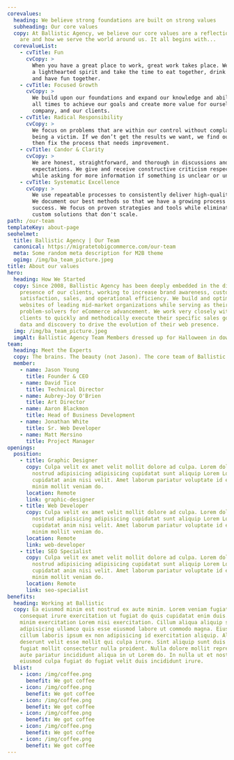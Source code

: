 ```yaml
---
corevalues:
  heading: We believe strong foundations are built on strong values
  subheading: Our core values
  copy: At Ballistic Agency, we believe our core values are a reflection of who we
    are and how we serve the world around us. It all begins with...
  corevalueList:
    - cvTitle: Fun
      cvCopy: >
        When you have a great place to work, great work takes place. We maintain
        a lighthearted spirit and take the time to eat together, drink together,
        and have fun together.
    - cvTitle: Focused Growth
      cvCopy: >
        We build upon our foundations and expand our knowledge and abilities at
        all times to achieve our goals and create more value for ourselves, the
        company, and our clients.
    - cvTitle: Radical Responsibility
      cvCopy: >
        We focus on problems that are within our control without complaining or
        being a victim. If we don’t get the results we want, we find out why and
        then fix the process that needs improvement.
    - cvTitle: Candor & Clarity
      cvCopy: >
        We are honest, straightforward, and thorough in discussions and
        expectations. We give and receive constructive criticism respectfully
        while asking for more information if something is unclear or undefined.
    - cvTitle: Systematic Excellence
      cvCopy: >
        We use repeatable processes to consistently deliver high-quality work.
        We document our best methods so that we have a growing process for
        success. We focus on proven strategies and tools while eliminating
        custom solutions that don't scale.
path: /our-team
templateKey: about-page
seohelmet:
  title: Ballistic Agency | Our Team
  canonical: https://migratetobigcommerce.com/our-team
  meta: Some random meta description for M2B theme
  ogimg: /img/ba_team_picture.jpeg
title: About our values
hero:
  heading: How We Started
  copy: Since 2008, Ballistic Agency has been deeply embedded in the digital
    presence of our clients, working to increase brand awareness, customer
    satisfaction, sales, and operational efficiency. We build and optimize the
    websites of leading mid-market organizations while serving as their chief
    problem-solvers for eCommerce advancement. We work very closely with our
    clients to quickly and methodically execute their specific sales goals using
    data and discovery to drive the evolution of their web presence.
  img: /img/ba_team_picture.jpeg
  imgAlt: Ballistic Agency Team Members dressed up for Halloween in downtown Opelika
team:
  heading: Meet the Experts
  copy: The brains. The beauty (not Jason). The core team of Ballistic Agency.
  member:
    - name: Jason Young
      title: Founder & CEO
    - name: David Tice
      title: Technical Director
    - name: Aubrey-Joy O'Brien
      title: Art Director
    - name: Aaron Blackmon
      title: Head of Business Development
    - name: Jonathan White
      title: Sr. Web Developer
    - name: Matt Mersino
      title: Project Manager
openings:
  position:
    - title: Graphic Designer
      copy: Culpa velit ex amet velit mollit dolore ad culpa. Lorem dolore duis
        nostrud adipisicing adipisicing cupidatat sunt aliquip Lorem Lorem
        cupidatat anim nisi velit. Amet laborum pariatur voluptate id elit minim
        minim mollit veniam do.
      location: Remote
      link: graphic-designer
    - title: Web Developer
      copy: Culpa velit ex amet velit mollit dolore ad culpa. Lorem dolore duis
        nostrud adipisicing adipisicing cupidatat sunt aliquip Lorem Lorem
        cupidatat anim nisi velit. Amet laborum pariatur voluptate id elit minim
        minim mollit veniam do.
      location: Remote
      link: web-developer
    - title: SEO Specialist
      copy: Culpa velit ex amet velit mollit dolore ad culpa. Lorem dolore duis
        nostrud adipisicing adipisicing cupidatat sunt aliquip Lorem Lorem
        cupidatat anim nisi velit. Amet laborum pariatur voluptate id elit minim
        minim mollit veniam do.
      location: Remote
      link: seo-specialist
benefits:
  heading: Working at Ballistic
  copy: Ea eiusmod minim est nostrud ex aute minim. Lorem veniam fugiat aliqua
    consequat irure exercitation ut fugiat do quis cupidatat enim duis. Commodo
    minim exercitation Lorem nisi exercitation. Cillum aliqua aliquip sint
    adipisicing ullamco quis esse eiusmod labore ut commodo magna. Eiusmod anim
    cillum laboris ipsum ex non adipisicing id exercitation aliquip. Aliquip
    deserunt velit esse mollit qui culpa irure. Sint aliquip sunt duis occaecat
    fugiat mollit consectetur nulla proident. Nulla dolore mollit reprehenderit
    aute pariatur incididunt aliqua in ut Lorem do. In nulla ut et nostrud
    eiusmod culpa fugiat do fugiat velit duis incididunt irure.
  blist:
    - icon: /img/coffee.png
      benefit: We got coffee
    - icon: /img/coffee.png
      benefit: We got coffee
    - icon: /img/coffee.png
      benefit: We got coffee
    - icon: /img/coffee.png
      benefit: We got coffee
    - icon: /img/coffee.png
      benefit: We got coffee
    - icon: /img/coffee.png
      benefit: We got coffee
---
```

